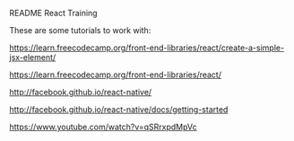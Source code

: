 README React Training

These are some tutorials to work with:

https://learn.freecodecamp.org/front-end-libraries/react/create-a-simple-jsx-element/

https://learn.freecodecamp.org/front-end-libraries/react/

http://facebook.github.io/react-native/

http://facebook.github.io/react-native/docs/getting-started

https://www.youtube.com/watch?v=qSRrxpdMpVc